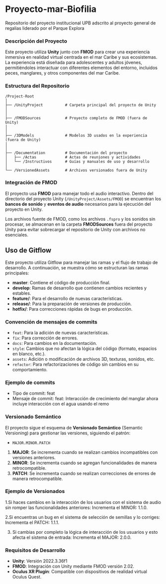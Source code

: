 # Proyecto-mar-Biofilia
Repositorio del proyecto institucional UPB adscrito al proyecto general de regalias liderado por el Parque Explora




### Descripción del Proyecto
Este proyecto utiliza **Unity** junto con **FMOD** para crear una experiencia inmersiva en realidad virtual centrada en el mar Caribe y sus ecosistemas. La experiencia está diseñada para adolescentes y adultos jóvenes, permitiéndoles interactuar con diferentes elementos del entorno, incluidos peces, manglares, y otros componentes del mar Caribe.

### Estructura del Repositorio 

```
/Project-Root
│
├── /UnityProject          # Carpeta principal del proyecto de Unity
│ 
│
├── /FMODSources           # Proyecto completo de FMOD (fuera de Unity)
│   
│
├── /3DModels              # Modelos 3D usados en la experiencia (fuera de Unity)
│            
│
├── /Documentation         # Documentación del proyecto
│   ├── /Actas             # Actas de reuniones y actividades
│   └── /Instructivos      # Guías y manuales de uso y desarrollo
│
└── /VersionedAssets       # Archivos versionados fuera de Unity
```

### Integración de FMOD
El proyecto usa **FMOD** para manejar todo el audio interactivo. Dentro del directorio del proyecto Unity (`/UnityProject/Assets/FMOD`) se encuentran los **bancos de sonido** y **eventos de audio** necesarios para la ejecución del proyecto en Unity.

Los archivos fuente de FMOD, como los archivos `.fspro` y los sonidos sin procesar, se almacenan en la carpeta **FMODSources** fuera del proyecto Unity para evitar sobrecargar el repositorio de Unity con archivos no esenciales.

## Uso de Gitflow

Este proyecto utiliza Gitflow para manejar las ramas y el flujo de trabajo de desarrollo. A continuación, se muestra cómo se estructuran las ramas principales:

- **master**: Contiene el código de producción final.
- **develop**: Ramas de desarrollo que contienen cambios recientes y estables.
- **feature/**: Para el desarrollo de nuevas características.
- **release/**: Para la preparación de versiones de producción.
- **hotfix/**: Para correcciones rápidas de bugs en producción.

### Convención de mensajes de commits

- `feat`: Para la adición de nuevas características.
- `fix`: Para corrección de errores.
- `docs`: Para cambios en la documentación.
- `style`: Cambios que no afectan la lógica del código (formato, espacios en blanco, etc.).
- `assets`: Adición o modificación de archivos 3D, texturas, sonidos, etc.
- `refactor`: Para refactorizaciones de código sin cambios en su comportamiento.

### Ejemplo de  commits
- Tipo de commit: feat
- Mensaje de commit: feat: Interacción de crecimiento del manglar ahora incluye interacción con el agua usando el remo

### Versionado Semántico
El proyecto sigue el esquema de **Versionado Semántico** (Semantic Versioning) para gestionar las versiones, siguiendo el patrón:
- `MAJOR.MINOR.PATCH`
  
1. **MAJOR**: Se incrementa cuando se realizan cambios incompatibles con versiones anteriores.
2. **MINOR**: Se incrementa cuando se agregan funcionalidades de manera retrocompatible.
3. **PATCH**: Se incrementa cuando se realizan correcciones de errores de manera retrocompatible.


### Ejemplo de Versionados

1.Si haces cambios en la interacción de los usuarios con el sistema de audio sin romper las funcionalidades anteriores:  Incrementa el MINOR: 1.1.0.

2.Si encuentras un bug en el sistema de selección de semillas y lo corriges: Incrementa el PATCH: 1.1.1.

3. Si cambias por completo la lógica de interacción de los usuarios y esto afecta el sistema de entrada:
Incrementa el MAJOR: 2.0.0.


### Requisitos de Desarrollo
- **Unity**: Versión 2022.3.36f1
- **FMOD**: Integración con Unity mediante FMOD versión 2.02.
- **Oculus XR Plugin**: Compatible con dispositivos de realidad virtual Oculus Quest.
